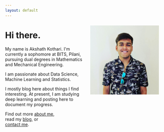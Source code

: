 ```yaml
---
layout: default
---
```


<img src="/assets/images/front-capture.jpg" style="float:right; margin-left:15px; margin-top:10px; margin-bottom:10px;" width="225" height="225" >

# Hi there.

My name is Akshath Kothari. I'm currently a sophomore at BITS, Pilani, pursuing dual degrees in Mathematics and Mechanical Engineering.

I am passionate about Data Science, Machine Learning and Statistics.

I mostly blog here about things I find interesting. At present, I am studying deep learning and posting here to document my progress.

Find out more [about me](/about/),  
read my [blog](/blog/index.html), or  
[contact me](/contact/).
